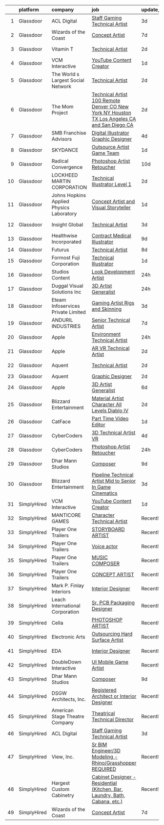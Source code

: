 

|    | platform    | company                                  | job                                                                                                                                                                                                                                                                                                                                                                                                                                                                                                                                                                                                                                                                                                                                                                                                                                                                                                                                                                                                                                                                                                                                                                                                                                                                                                                                                                                 | update_time   | location              |
|---:|:------------|:-----------------------------------------|:------------------------------------------------------------------------------------------------------------------------------------------------------------------------------------------------------------------------------------------------------------------------------------------------------------------------------------------------------------------------------------------------------------------------------------------------------------------------------------------------------------------------------------------------------------------------------------------------------------------------------------------------------------------------------------------------------------------------------------------------------------------------------------------------------------------------------------------------------------------------------------------------------------------------------------------------------------------------------------------------------------------------------------------------------------------------------------------------------------------------------------------------------------------------------------------------------------------------------------------------------------------------------------------------------------------------------------------------------------------------------------|:--------------|:----------------------|
|  1 | Glassdoor   | ACL Digital                              | [Staff Gaming Technical Artist](https://www.glassdoor.com/partner/jobListing.htm?pos=116&ao=1136043&s=58&guid=00000181e1b5ed0b97aed045508c9bf6&src=GD_JOB_AD&t=SR&vt=w&ea=1&cs=1_e33f4041&cb=1657349205914&jobListingId=1007985944453&jrtk=3-0-1g7grbri2k26f801-1g7grbricgahd800-29d800fa47da9fc0-)                                                                                                                                                                                                                                                                                                                                                                                                                                                                                                                                                                                                                                                                                                                                                                                                                                                                                                                                                                                                                                                                                 | 3d            | San Diego, CA         |
|  2 | Glassdoor   | Wizards of the Coast                     | [Concept Artist](https://www.glassdoor.com/partner/jobListing.htm?pos=128&ao=1136043&s=58&guid=00000181e1b5ed0b97aed045508c9bf6&src=GD_JOB_AD&t=SR&vt=w&ea=1&cs=1_584bb3ca&cb=1657349205920&jobListingId=1007977684354&jrtk=3-0-1g7grbri2k26f801-1g7grbricgahd800-7ad7a05a92fb6082-)                                                                                                                                                                                                                                                                                                                                                                                                                                                                                                                                                                                                                                                                                                                                                                                                                                                                                                                                                                                                                                                                                                | 7d            | Bellevue, WA          |
|  3 | Glassdoor   | Vitamin T                                | [Technical Artist](https://www.glassdoor.com/partner/jobListing.htm?pos=110&ao=1110586&s=58&guid=00000181e1b5ed0b97aed045508c9bf6&src=GD_JOB_AD&t=SR&vt=w&cs=1_836efd9f&cb=1657349205914&jobListingId=1007988098721&cpc=4F748F1840550ABC&jrtk=3-0-1g7grbri2k26f801-1g7grbricgahd800-2b2d0e60afca73cd--6NYlbfkN0DMrcEu7yrtATojKJA7cEzGQ3FdRGWLh0CZQInL4ECGI6k5tN82kdM0cJmh4vC7GgiKy1q_3WkY6rjlaNyM-NFF-LMAwy3JaJF1RGub72pDl2mIPe3VnFjQnN-fePEoO685VwMCQpqIS558ZLLcSJY-3aBIAd5h5SYR4UA-W3wwIRzk_XRNonbEFI0H93S_i0Kg8_H3kEjUQBR-uyxprW3coYdO_P5ehLrc7fujBCtUuqt6jXnLdUds9wqkmr3K4v0oZttILJEyTZQT9Lkd_WAfZ6KC8aAHg_1qYLorO_QrytASfxTLkbMR855n2CwAgcmzL5FjrN0SHap4dj4bAsOjCYYK9TXGUy4WuSjOBqXV8ByBbH4ujTzXQlyXr3vIghWQpM2tzswL22712wJXK7MmqOCN9JxhBjhIkVPDY9uREfyOBz3DFv9o7Jkr6D3W1UFXVdMOCvVB2cshlG5O9_bmr-yaU8t37Dk%3D)                                                                                                                                                                                                                                                                                                                                                                                                                                                                                                                                                                | 2d            | Sunnyvale, CA         |
|  4 | Glassdoor   | VCM Interactive                          | [YouTube Content Creator](https://www.glassdoor.com/partner/jobListing.htm?pos=123&ao=1136043&s=58&guid=00000181e1b5ed0b97aed045508c9bf6&src=GD_JOB_AD&t=SR&vt=w&ea=1&cs=1_65f75260&cb=1657349205915&jobListingId=1007989838789&jrtk=3-0-1g7grbri2k26f801-1g7grbricgahd800-e8f4bbc7ed288bf9-)                                                                                                                                                                                                                                                                                                                                                                                                                                                                                                                                                                                                                                                                                                                                                                                                                                                                                                                                                                                                                                                                                       | 1d            | Remote                |
|  5 | Glassdoor   | The World s Largest Social Network       | [Technical Artist](https://www.glassdoor.com/partner/jobListing.htm?pos=105&ao=1110586&s=58&guid=00000181e1b5ed0b97aed045508c9bf6&src=GD_JOB_AD&t=SR&vt=w&ea=1&cs=1_10bed53e&cb=1657349205913&jobListingId=1007988214695&cpc=1120CD366D53BFD9&jrtk=3-0-1g7grbri2k26f801-1g7grbricgahd800-be45005c3220580c--6NYlbfkN0DSgjPPcnEdvoK3uuxfISLALE6pB1FR7YSHOr_tSg5_QGIhoz_2VqUepdcKLBLI_zQIFmzuBr9mcovwLVE3mfJFvTFbkZlfdBD4hlhWNaKe9yFOodompOemw92wYZSr-wNBPfpStAc-qIZKfOqRYm8HV8FnB3IDRCPHMH94R6wB3gHQoBxGMjKYwO1RkdZp5cu6nvlhvazCEfdvPuOOik7Rz9x0N-cdOEMoggwIIRSSg6FMT67B83fxXaCpb-SPeo4OP-9K-Qnb8Ya7Tb0SlGOLX1U8Arf0fIc51R4bCoHBTMWjp_82pWViE1J-2rRazz1EUKzQ-zdPuesbZ3D4Cmw9O8VTjyhTUcfyoMmimT_oFNZ-Pq2SngKTYJ9xXheyR6pZANXpGHxFED3UaGTavVbok505twtb8_fof4Y7OGZNWZTwfhB-Re2idHqW_4kW7nJiCLUybyhxefTbaskomeDzriLfjjW3hgc7FqgBGoXZVl9YyKPoT-zWcmpmjm0jAGtT_OrB3L4oFPubUyZeJaZVQSgB5J617Wq1FnnNrrt8X8Dg97wSckr61vX6QvqKzYvq5Ai55OG3UpkborBistdM)                                                                                                                                                                                                                                                                                                                                                                                                                                         | 2d            | Houston, TX           |
|  6 | Glassdoor   | The Mom Project                          | [Technical Artist  100 Remote  Denver  CO  New York  NY  Houston  TX  Los Angeles  CA and San Diego  CA  ](https://www.glassdoor.com/partner/jobListing.htm?pos=106&ao=1110586&s=58&guid=00000181e1b5ed0b97aed045508c9bf6&src=GD_JOB_AD&t=SR&vt=w&cs=1_3093b7c1&cb=1657349205913&jobListingId=1007987865556&cpc=5FEB1BEB8E14EF52&jrtk=3-0-1g7grbri2k26f801-1g7grbricgahd800-e8bab89f955ee75d--6NYlbfkN0BDp_epf89aHDQhKpPegNJQ_ldQpEFZQsM9OcONMGxWx6pU56EKHF58QjVdAUvn2gVWpkrLpX7vbcRQkNV9tOkX76t6RLawuP69hVNiPT-5w9MsammGRc9-rbXIBonHvMcDVeg0HnuwN8fSZJKkkYakTZDfzWFGRI2anTVbvUj690w3nKERSW5T3EP1hhQk322wkIo-rZ1m5rxv1DE54I_1zwLlZH4y-hEe9-XmWm37IllQnw0MqRcD3pj5oz2TqmaKnQtqZeZtOUyUQjeX5cdZB-_kr1cRKBeRQhUAaOkUOQCx1yYGlJwMSdo7CwBz0jQZ1wO5bj3TYgPvj9IPeqAODJvd9R9o3kx1JSA1hXOeb4EC9Ix0vrYEYrVDSL8HGyBeDqwKyp9ph5UA_FgCiyXMS12iK0g4yzdEc2DN9jXBUwFm-FOea3wuPfCvfQtuT-ElIHDk9aTz9NW37uDRzLEknLVVknLS6TdedN8OgxPFut9EKilcbd_8-hqQp2k7A9VggR9RdfvB36e6tr3H-CdIS7kXLcI0wWephDRN2x30EyVCYtnupkFf71yl5ggXgLDgIaQ2EddmbQ%3D%3D)                                                                                                                                                                                                                                                                                                                                                          | 2d            | Remote                |
|  7 | Glassdoor   | SMB Franchise Advisors                   | [Digital Illustrator Graphic Designer](https://www.glassdoor.com/partner/jobListing.htm?pos=119&ao=1136043&s=58&guid=00000181e1b5ed0b97aed045508c9bf6&src=GD_JOB_AD&t=SR&vt=w&ea=1&cs=1_9d87d4ba&cb=1657349205915&jobListingId=1007982450518&jrtk=3-0-1g7grbri2k26f801-1g7grbricgahd800-c5add34959eea285-)                                                                                                                                                                                                                                                                                                                                                                                                                                                                                                                                                                                                                                                                                                                                                                                                                                                                                                                                                                                                                                                                          | 4d            | Remote                |
|  8 | Glassdoor   | SKYDANCE                                 | [Outsource Artist   Game Team](https://www.glassdoor.com/partner/jobListing.htm?pos=130&ao=1136043&s=58&guid=00000181e1b5ed0b97aed045508c9bf6&src=GD_JOB_AD&t=SR&vt=w&cs=1_b38eb366&cb=1657349205920&jobListingId=1007991087825&jrtk=3-0-1g7grbri2k26f801-1g7grbricgahd800-cdc457ddb4e10387-)                                                                                                                                                                                                                                                                                                                                                                                                                                                                                                                                                                                                                                                                                                                                                                                                                                                                                                                                                                                                                                                                                       | 1d            | Los Angeles, CA       |
|  9 | Glassdoor   | Radical Convergence                      | [Photoshop Artist   Retoucher](https://www.glassdoor.com/partner/jobListing.htm?pos=101&ao=1110586&s=58&guid=00000181e1b5ed0b97aed045508c9bf6&src=GD_JOB_AD&t=SR&vt=w&ea=1&cs=1_aff192c8&cb=1657349205913&jobListingId=1007969111736&cpc=9BAD89CD83072753&jrtk=3-0-1g7grbri2k26f801-1g7grbricgahd800-d626d6a1b466c92e--6NYlbfkN0BzyIYrTMR_AjNKh_kvAG8N613gtHPANQ3sdLTkrtBd-_ugKl9O3LczorNsLTUdymbtBzgGEaH-akt_RYuWbOKr2zsQWBSjKBLE6ii0Q2ByPYklByKa8d36qhjnBVCLuM_mjH0mcm07T-_E3PKol8r8iQDi44Ue5l_tkkHAx9StmDfAtHpDWXYXY68H3FR4i6Lhsl-zt0OikLzVN5mHHeZ3mWPBXep7Lx9YPGalL-z3nHaj354svQBWtI-KzPhLuRrM5ljpfOzBF3aEBweRdPD_EK5fgkNMlwLCxyy7bWTtFZvjvwfl3UQWmbnt7FrP83mL0nzU4hPvPbWK4UnptUxAdJbiCkqxAKrLHcguSi84ZVlvPIjYlAA7H_Ksp4IldfPb6vTH3oOuu-SzLanTKrAfYxpJO_fLYE4MOSWAu5cfZ7MYPIdrljzTibJAVj7tpP6Z0csDI44cDWnqkpLc9-G0CsCSIll9h4shyJvltuKtWwCdpT3CgRgb93E0B06NWC5EXw6YwrE4SQ%3D%3D)                                                                                                                                                                                                                                                                                                                                                                                                                                                                                                 | 10d           | Herndon, VA           |
| 10 | Glassdoor   | LOCKHEED MARTIN CORPORATION              | [Technical Illustrator  Level 1 ](https://www.glassdoor.com/partner/jobListing.htm?pos=126&ao=1136043&s=58&guid=00000181e1b5ed0b97aed045508c9bf6&src=GD_JOB_AD&t=SR&vt=w&cs=1_3b6a8c3e&cb=1657349205920&jobListingId=1007988780027&jrtk=3-0-1g7grbri2k26f801-1g7grbricgahd800-628c7059e8481efe-)                                                                                                                                                                                                                                                                                                                                                                                                                                                                                                                                                                                                                                                                                                                                                                                                                                                                                                                                                                                                                                                                                    | 2d            | Fort Worth, TX        |
| 11 | Glassdoor   | Johns Hopkins Applied Physics Laboratory | [Concept Artist and Visual Storyteller](https://www.glassdoor.com/partner/jobListing.htm?pos=129&ao=1136043&s=58&guid=00000181e1b5ed0b97aed045508c9bf6&src=GD_JOB_AD&t=SR&vt=w&cs=1_62809358&cb=1657349205920&jobListingId=1007990323575&jrtk=3-0-1g7grbri2k26f801-1g7grbricgahd800-caf3af526954e90d-)                                                                                                                                                                                                                                                                                                                                                                                                                                                                                                                                                                                                                                                                                                                                                                                                                                                                                                                                                                                                                                                                              | 1d            | Laurel, MD            |
| 12 | Glassdoor   | Insight Global                           | [Technical Artist](https://www.glassdoor.com/partner/jobListing.htm?pos=113&ao=1110586&s=58&guid=00000181e1b5ed0b97aed045508c9bf6&src=GD_JOB_AD&t=SR&vt=w&cs=1_27694906&cb=1657349205914&jobListingId=1007984955147&cpc=654405A9B1E0A9F5&jrtk=3-0-1g7grbri2k26f801-1g7grbricgahd800-0d47b5b38d625a0b--6NYlbfkN0BKkHZu3wF05EeDimN_p6sYpKCMArvwa95YdH7UpkaBCqc7l59Erwqc4yQsGO85_EKEn558F98MKpWhF08_qWl2RfFStlXRB4NBi_v0j6fHa48csrpDh3xDnKMb1UIJJEwi2MjWYEsdNJ_1wd0-tb-mjDype4XduaJcWaHu59h_vuNrvsd4fHwrc_IayvHPZYv9k42nZv0VImveVfcaH_E30HkoUxR4lXNEmpsdtBld1WY3wv9UOcEag0K_b3S9ejbbH94hlbFr9aX8Gr72rs_TUIzV9PHBnKsw3bEkPq9TACoFjyl8fjFXaCZ0ms1koblBoaX11xymzJIKDc6odNEZObShEltgrPcu5ytRfhLZKkZsF48mup31TuCp3OqAxEF0NYnUZzv5KP0BkS04IGpZMuMr_EDrBxhNWvNmBzLWUILFXln9_OXFCKvG_-JIfMQJVKUyf7Zj8qB36cLqZwLe-EdO9r93gpAmsYgq-xDKWQ%3D%3D)                                                                                                                                                                                                                                                                                                                                                                                                                                                                                                                                                  | 3d            | Menlo Park, CA        |
| 13 | Glassdoor   | Healthwise  Incorporated                 | [Contract Medical Illustrator](https://www.glassdoor.com/partner/jobListing.htm?pos=125&ao=1136043&s=58&guid=00000181e1b5ed0b97aed045508c9bf6&src=GD_JOB_AD&t=SR&vt=w&cs=1_f73a5146&cb=1657349205919&jobListingId=1007971632705&jrtk=3-0-1g7grbri2k26f801-1g7grbricgahd800-dbed4dc10ef7ec55-)                                                                                                                                                                                                                                                                                                                                                                                                                                                                                                                                                                                                                                                                                                                                                                                                                                                                                                                                                                                                                                                                                       | 9d            | Remote                |
| 14 | Glassdoor   | Futurus                                  | [Technical Artist](https://www.glassdoor.com/partner/jobListing.htm?pos=121&ao=1136043&s=58&guid=00000181e1b5ed0b97aed045508c9bf6&src=GD_JOB_AD&t=SR&vt=w&cs=1_54b35afc&cb=1657349205915&jobListingId=1007975388605&jrtk=3-0-1g7grbri2k26f801-1g7grbricgahd800-518fd213d530cf2c-)                                                                                                                                                                                                                                                                                                                                                                                                                                                                                                                                                                                                                                                                                                                                                                                                                                                                                                                                                                                                                                                                                                   | 8d            | Atlanta, GA           |
| 15 | Glassdoor   | Formost Fuji Corporation                 | [Technical Illustrator](https://www.glassdoor.com/partner/jobListing.htm?pos=102&ao=1110586&s=58&guid=00000181e1b5ed0b97aed045508c9bf6&src=GD_JOB_AD&t=SR&vt=w&ea=1&cs=1_c130b1d8&cb=1657349205913&jobListingId=1007991091859&cpc=F1F9710DED3F09F8&jrtk=3-0-1g7grbri2k26f801-1g7grbricgahd800-be6f43ec227107dc--6NYlbfkN0AO-lx13pzomzdSppJUWL3QXsQT8oyFk4U4LWH8QC50CrDq5yYFSZNdw6XhlElfAiUND0bavzWePFgmziYefkO3atJ_SwK820d2liYcoGKoeeG6kRrT4hBb3RGqlTD8Yef1Rx8AJlRd1KC1C0eqhf8Z2Rk0llX2GwWrVsQeJaCIJkOcHMTDEPiF3u3ygl1CY0JHbiP8haJBMd7BI6aSfSrrxI41AFavaXqaPjG6qbWWvBy76Vn3NF4mBOrNNxz0MYo42Q18aC4XAnsfPK9h6E_1O6ecRardLoH82oizUejjvzD9Bkvhqa0mE617oM9P46DDV6eByiaYlRIxKjCVciDBKwRdPXKgcXRR1OLTDzrpUuEdavg56_6fuTFXCRI_3MrmLNRkoNMBb2W2vyJD0BSPGMjhkXaTgqHOOYQdvU9OZll2HlWEjOhXNhGFrl2azKj-NF6ROelRcFzlcdIYSGa_satOLiBXSJUAV_IZ01dJxQpawzNDDJaJLhfgDQEsLMt0VpJvyPCE7A%3D%3D)                                                                                                                                                                                                                                                                                                                                                                                                                                                                                                        | 1d            | Woodinville, WA       |
| 16 | Glassdoor   | Studios Content                          | [Look Development Artist](https://www.glassdoor.com/partner/jobListing.htm?pos=122&ao=1136043&s=58&guid=00000181e1b5ed0b97aed045508c9bf6&src=GD_JOB_AD&t=SR&vt=w&cs=1_436cba0e&cb=1657349205915&jobListingId=1007992753375&jrtk=3-0-1g7grbri2k26f801-1g7grbricgahd800-d984a1ac96bddf86-)                                                                                                                                                                                                                                                                                                                                                                                                                                                                                                                                                                                                                                                                                                                                                                                                                                                                                                                                                                                                                                                                                            | 24h           | Burbank, CA           |
| 17 | Glassdoor   | Duggal Visual Solutions  Inc             | [3D Artist  Generalist ](https://www.glassdoor.com/partner/jobListing.htm?pos=103&ao=1110586&s=58&guid=00000181e1b5ed0b97aed045508c9bf6&src=GD_JOB_AD&t=SR&vt=w&ea=1&cs=1_7c05def0&cb=1657349205913&jobListingId=1007993253040&cpc=18C9CE28155C17C5&jrtk=3-0-1g7grbri2k26f801-1g7grbricgahd800-f8c5c17823b204e5--6NYlbfkN0AhPjSs2vo7RLee1_xLIpHd_nFD1kHt2eelnwykkGzonkBtTeKLv8Il_cy6fct9mZu76NhqZI8ImsfvoZqh_yIftBXURjgxHID-nQlXGohxsm98MkbgtWzqRqLVNiefnlI6JCFoG2brzQq4dIhSuvOUmVP0Ej1M6SPY5H994CyiQw8KW5ptrDy9nkS6n9r-ReC9h_dL7FncNYCzPytTkS9d-VfyCsSU83GZsDIkZN_SGcBuKHXLSYMV67zBncPd_c43BcFRmxfKD4x7qFOJZvvndB-h9vEd5FgubSfjQ2v-5FWWAHStzlU0mGEcKteFGBSsQVcY_a0xVhHWYWue8Oim0zujn1pKUubwfKvAJez6Tz2GP25pTdHs3jKGlSk_4Gfii7hjBIAkB7nwA8i7rlUA6x_xcws01dY5SxtQv6Q5Ask5hJWkqjP0IZzDZSB2a7jfloDGKZhIaUdis7sCLCrCjmXl2WJKgWMu3pfyR0_bfWZBakuv839r50gcDAsG6fw%3D)                                                                                                                                                                                                                                                                                                                                                                                                                                                                                                                     | 24h           | Remote                |
| 18 | Glassdoor   | Eteam Infoservices Private Limited       | [Gaming Artist Rigs and Skinning ](https://www.glassdoor.com/partner/jobListing.htm?pos=115&ao=1110586&s=58&guid=00000181e1b5ed0b97aed045508c9bf6&src=GD_JOB_AD&t=SR&vt=w&ea=1&cs=1_7ece451c&cb=1657349205915&jobListingId=1007985702247&cpc=3BA4CE39D5B5DEF5&jrtk=3-0-1g7grbri2k26f801-1g7grbricgahd800-0446465550e55cbd--6NYlbfkN0Dh7uhyTJ7ceVX9cxrhRzkf3V-ashF7vV1FDMtoY4ul7WmHnca46Sdb1uL5D_1w7ub67RTkJHsD-kb6Yd1DQurbQnkcXPgFaaW1sINN1ZkHhVeFO-rZGZbgEdJoioXIoyVomiCtZgAx_muNNnm6cvEwY_znyqSg6HZtgMF9f_hQtVe_n8Oqgt2VYRZ-EHiSEHvAgz2ybPOopEGptKpZxkIThXYDX3DsaOJmjU7MvlYzvVUYkmRIb-l2YHURcsfixG5oJDXz_Hmq7Y7IKy16q1NxAChhNtfvppjjCZKgtglNP_FjIkUjyGtCcHbM0I1zERDg-TueAlorVPn-1DrBgBt59evT1v_HnLwWbqWrAqfQ3NLYFxVFd68qUw8AkMSQzrGIFVwzmets9UyU59cAv52ZVaskS4c19vHVVGAdYd7trAVOBSr1f0wueGGeh2WdEXjHlEMOqlahgjG3TORskSYj1TYhb0K__FQq1kJiTXYpNHRa2OEO8Vit41Rr5cxobtABEd2h7gdb_A%3D%3D)                                                                                                                                                                                                                                                                                                                                                                                                                                                                                             | 3d            | Remote                |
| 19 | Glassdoor   | ANDURIL INDUSTRIES                       | [Senior Technical Artist](https://www.glassdoor.com/partner/jobListing.htm?pos=127&ao=1136043&s=58&guid=00000181e1b5ed0b97aed045508c9bf6&src=GD_JOB_AD&t=SR&vt=w&cs=1_27da5478&cb=1657349205920&jobListingId=1007978277249&jrtk=3-0-1g7grbri2k26f801-1g7grbricgahd800-b966f7357066bb7f-)                                                                                                                                                                                                                                                                                                                                                                                                                                                                                                                                                                                                                                                                                                                                                                                                                                                                                                                                                                                                                                                                                            | 7d            | Seattle, WA           |
| 20 | Glassdoor   | Apple                                    | [Environment Technical Artist](https://www.glassdoor.com/partner/jobListing.htm?pos=104&ao=1110586&s=58&guid=00000181e1b5ed0b97aed045508c9bf6&src=GD_JOB_AD&t=SR&vt=w&cs=1_905974b4&cb=1657349205913&jobListingId=1007993991310&cpc=F41FEAB56D215062&jrtk=3-0-1g7grbri2k26f801-1g7grbricgahd800-fcf15d6e75ddb4fb--6NYlbfkN0BvKrLyj5gPmtZO9T8euul8TCxuuKNOtzRJOomxnwSEodTz2Bc-sPZl5OJ9R4TJsNcmDZ0l2LB6DrSnwurn1K0vJ4iTjl9QW1JhBWTF0sXP1R9ts6Ae-JoDFyTmVPZfYj5lbR6qxK1JlFKY1Gwlbcyi0vLO8WwnTX4dOHZ3APzh0gbDhOHTxFvRVy63iN5KwOJ8VK_osnLyqcQeNe-s86WaUb4xu3I75VN0drjSk2BQRMb0MBr9FxcmjYjG0ZsHTjRkGCE81EvHB-p1tgfkaS3BVgWT6SbKrvDXDvPauKhdHXOV4IRFgFO0ljSAEgLZLsnWiuqbYWl_ve_7yqSgyg5a5s6FZjOrwFMl3yZnGRJfkTA7JRB0xG2x-MJyyQkeb6PIq8x9IpHCr3ePzmpbkRhOoJUUADUvKkoAejoAIZHM3VnD4OCNGu6cVM5XzpgHwd9ZA3KCY9CiqaJwsDg_W_G5UWbGqre4jxtU1ov4bU18bU9Cnl0M8ZY3XxFKFjzRF2M1iUc7iVo27YEjElHwBkwVVuePDvYlSeyvyKn3yacQDEkBq8fUdDGtdBC9slD3lF1EJNLfe4tlrQGegmC_U1y4MszgFSAboeZ110p-m84uRRco9Q1DLfT3lqiaA-C4WZ4G8JPWLVnZFzVhFmo4n_wrgCAwO-wS9yD6ej3WVFiYi4wVRfCbkekrTBuGl9Ze7VvP6-Iu2wx-B8lXg5kR1QRCmfETmMopxM82p-6CCQbHCfO_wNznRU6mKJ7wRv_JRtV3pIZ7M9ZoiFCF5t0gBlewGsuEd7YXVxHVj6HOfUbsoafCQFMU3ZDSUI2Zo5gcr29GlD6NUrFxQ1VHdogNfcMv4iR0vpR3ezeaeqV6UP_u-CxY1JUndwaP6JtV5LBfcuBzc7Wu9r3YD-RPggYlQHpKl8x9Trgny33VRwZcvX7snFti_0BGrycLUObaeVwrBu97POJnkjJPGA%3D%3D)                                      | 24h           | Culver City, CA       |
| 21 | Glassdoor   | Apple                                    | [AR VR Technical Artist](https://www.glassdoor.com/partner/jobListing.htm?pos=107&ao=1110586&s=58&guid=00000181e1b5ed0b97aed045508c9bf6&src=GD_JOB_AD&t=SR&vt=w&cs=1_832f4daa&cb=1657349205913&jobListingId=1007988605059&cpc=AC285F3A3ECA6BB0&jrtk=3-0-1g7grbri2k26f801-1g7grbricgahd800-9feff9323e344f90--6NYlbfkN0BvKrLyj5gPmtZO9T8euul8TCxuuKNOtzRJOomxnwSEodTz2Bc-sPZlt2Zgji_QUXHm5gyoIT_Mzgf9NN-RocgMMTGC6zbdmofl4nPmT6-6rT4MBHRKw9tcVAKZ7eCk9OJc8ML9i3q-_TKT9QiBsttnhRVBZ_MxB0_scEhOJNNfMm5ALRGsxiqytSLAHThxzujGh3dberb57dQ7Bk_0-kkDNMA3BnAYYsZmN-IZ1idNTIv0-gHpG2toncIO88JhRF9RqWj-mT2vmahM6lkHMCjTfk2yVzlJ4gia_b-Q3rTEcl2YJ7tZ0tHJjuoo_ef1gciWWuDPeANAchT1qaV3L33_Mldx3OkJmEwPEU19P4Up16XKPO2L-XuRkCZ1SlRWfrzB6xlg6-331pS2PzCypLTu6pCNMGo2XJO7TZkLfhEg32PuUslUCDYj1xKT9eey8KABd5Nzg1-tWDUjO0HisC6qYk1DmxvBXi61ube98GBgS2cog_tWxtZhb2eB9SnYfiRcBNBRhdlNXY3KJdH-cpCfqW2BxnaQ0fw9UyhrR9OvN3G6O8nMDVd1v8pXnAwaS3P09B4AfqLcHPd6GiQ_oZYhEBTwDxf8QL1qUsBz7zNAuS5FYmC_JBQTpKbs8tNaIt-sGnN3v_I5R2VlflNsTEskE1abCyeRzBj-MbtCOio80wQOWPKoiqPQOeLcSPiijFY7yyU-GmQ42iLl0KyRQdUgZ_KKCYbDMnoUSFeB6plz_Cq8MXnsEh45WfvPnZq8UuH0OxAePpGXnl5vykFb-MhNhmveb3eWw6QxGy889NE2AthpGFSs7GWxbXSKfwn72H0KNaHdFerc91oi75ycCRWrAsalFl6b5BAzMGff6dHrQaMeVOImbEMEYV2YlLIh7w78_1m4tWhH24SLB7NZlzGOalO6ZV_hH33sUIRfCThwB_4aD9tDbIsHgaofXDWkMs3sMQvg1XWlUQ%3D%3D)                                            | 2d            | Cupertino, CA         |
| 22 | Glassdoor   | Aquent                                   | [Technical Artist](https://www.glassdoor.com/partner/jobListing.htm?pos=109&ao=1110586&s=58&guid=00000181e1b5ed0b97aed045508c9bf6&src=GD_JOB_AD&t=SR&vt=w&cs=1_5e28bc2c&cb=1657349205914&jobListingId=1007987529256&cpc=444700D72F2ECBCE&jrtk=3-0-1g7grbri2k26f801-1g7grbricgahd800-0f80ce9de65ae140--6NYlbfkN0DMrcEu7yrtATojKJA7cEzGQ3FdRGWLh0CZQInL4ECGI9gD0Wolx9R2v-Aex0-GK06FwClXS21Zeo-jUYyPMhNF8AfWcWf9-vdKsC-nJ5kZtI18OgUyh8ClzkWlD743XY0hWpKEYLEV2ixJ6py4X1HGlX7qQYN53uIYP-Rz3KvnmbU0JJtY6fPDIuxamNlSpy29_LIJJg7LgRT46eKqB6ZU8dBBvEcbWq8NV6cRNzXpZ-IwK-oZ-H7lQav79qObddV7YWHvHeZ5B9uTZKOFC1T5KUksUx_NOtClOaLTcMh_vq4N_4RCpIOmbjlgwH8BDnfSJFTJwvyrRKiemjOysT2PywoBqHhBXPT7E2VLOAwfYemF-W2l1IN3cY67D0VeDaURxkGQUCU3rJELoHbpK31CFWEsUdrwvESZJdxkMaqgTAKnEzhCFib91SdyymvyRHuNhagqkK4wdg%3D%3D)                                                                                                                                                                                                                                                                                                                                                                                                                                                                                                                                                                                  | 2d            | Sunnyvale, CA         |
| 23 | Glassdoor   | Aquent                                   | [Graphic Designer](https://www.glassdoor.com/partner/jobListing.htm?pos=114&ao=1110586&s=58&guid=00000181e1b5ed0b97aed045508c9bf6&src=GD_JOB_AD&t=SR&vt=w&cs=1_d70f39dd&cb=1657349205914&jobListingId=1007988996665&cpc=FB7E4A1762AE5BEC&jrtk=3-0-1g7grbri2k26f801-1g7grbricgahd800-d52aca7df62de0a8--6NYlbfkN0DMrcEu7yrtATojKJA7cEzGQ3FdRGWLh0CZQInL4ECGI9gD0Wolx9R2v-Aex0-GK042anucAX0UHAFAOZzfrb71RaUo5kU5NRbNy-NsEMl1LCrzajUtzA10UAE84u9e-MwLM1_TYh0_bh1m7rzdxuUI1PJE0uGSyUy0yJb0OhvDaWaihc0C7hiH9L-O8b5aBjSvjUsMY8GI5XZKwMkBAT2P9Zqnl6Ubg4dEOyQbFCHpPAIcLL7IRmibTswP3BhgPXMROBaDL4eiBpSFachA0nJBaHkkMdyWI8OzvqVZ-FrzJ0fLb_qthv02vUYDc9bCE1YmDxIutrk4SMHIGHoau6oORqhIZRGypcQAeOWACpJ2ItoZdToiIPtZndSfdkid4RaLLadTzENofOok85hP8v4YJuXPuPg1lm_sXd6L6YHrq990ZGLMHBmHef5iReBhPwLspyfSgmSO8Q%3D%3D)                                                                                                                                                                                                                                                                                                                                                                                                                                                                                                                                                                                  | 2d            | Atlanta, GA           |
| 24 | Glassdoor   | Apple                                    | [3D Artist Generalist](https://www.glassdoor.com/partner/jobListing.htm?pos=108&ao=1110586&s=58&guid=00000181e1b5ed0b97aed045508c9bf6&src=GD_JOB_AD&t=SR&vt=w&cs=1_ed2b55f8&cb=1657349205914&jobListingId=1007978835166&cpc=8795CF9063CD573D&jrtk=3-0-1g7grbri2k26f801-1g7grbricgahd800-dd83f23249e676b9--6NYlbfkN0BvKrLyj5gPmtZO9T8euul8TCxuuKNOtzRJOomxnwSEodTz2Bc-sPZlt2Zgji_QUXFzs3_OXxsWzs7YIt3ioflpzSAAF4rgqonoVe2LKgpjiPjYURdhBb_oyTcdTmpPA12ssH1CfLRJ2WnXk-7NDdzo3WWgza_L42_8hKnl2_nhWDowTqoBAjJE1pigXLq31ucINowlIC0pM7jZd-sagklZ_ewCODFRngpjdDEZ5YLFD9T1zBZ3qiFGZC7TBSTTW3iRwAMEfBy5Ay0--uWPx8tewn5tmQIaZ-q5hsQBrCFLXezAj1Yp_yRZIYBlkjY29mJ34I0HrWd3JrjUBOggho11CDnKrmfzQxcOidKsawMZgP9wvwqN4Oz0NCKfoDT87u2ITuW0Wp497SpBSZ2pxa0FRZmXqxnzmXGmY7JoGTswemPTm_AaTxPk9WYSCpu9bdu0kkehORWHwnTGSCOzisU9B9pyGTWXDrtUL-j1JWXK9Hj--_T89TulbDvBH9WjEsA_M1ckEu8bQMaUOrnn8d3_E8YZziP27PsSluNnKJDb3A1ZB4L_M3sC0f1TaWa9OUiyLrbekM_mKYTvgmETFihKqHsELUA4WjGHZLWvaeb95kClGqrpEJVWkyOmW45vVksw3K03Yq3UmG7GGrPB82XSm0_v148htd755xvE3cVees-otfCKp4NhmQ9JpVjA6Q3HHpAcqNvEtFYRZTB8SedZ0SMRU5tpCK-TJTXe72Xvkbs-EsQHI155h74hGw_1L6as_bYqXP6TCCspN8IabpfsmiANbWY7ARDftVuqxrLEKN3MLK20rFdmY6kQGwNA0HdVuhPpjnfnKbUYXHBCOUnNDj0TjwjwgZB9DPPlk2nSR15u3SqOm1N_O-48Lpm6QssRY5DX8Ed5xqwSTiKqg4n5HreOPSrWymyeG5B1TzVyqe-wcUdvI03SaSHAGG_zhcE%3D)                                                            | 6d            | Cupertino, CA         |
| 25 | Glassdoor   | Blizzard Entertainment                   | [Material Artist Character  All Levels    Diablo IV](https://www.glassdoor.com/partner/jobListing.htm?pos=120&ao=1136043&s=58&guid=00000181e1b5ed0b97aed045508c9bf6&src=GD_JOB_AD&t=SR&vt=w&cs=1_63db6a30&cb=1657349205915&jobListingId=1007988582188&jrtk=3-0-1g7grbri2k26f801-1g7grbricgahd800-4a9021b14aacfe20-)                                                                                                                                                                                                                                                                                                                                                                                                                                                                                                                                                                                                                                                                                                                                                                                                                                                                                                                                                                                                                                                                 | 2d            | Irvine, CA            |
| 26 | Glassdoor   | CatFace                                  | [Part Time Video Editor](https://www.glassdoor.com/partner/jobListing.htm?pos=124&ao=1136043&s=58&guid=00000181e1b5ed0b97aed045508c9bf6&src=GD_JOB_AD&t=SR&vt=w&ea=1&cs=1_15900a39&cb=1657349205915&jobListingId=1007990425921&jrtk=3-0-1g7grbri2k26f801-1g7grbricgahd800-14c7bd06b55cd116-)                                                                                                                                                                                                                                                                                                                                                                                                                                                                                                                                                                                                                                                                                                                                                                                                                                                                                                                                                                                                                                                                                        | 1d            | Remote                |
| 27 | Glassdoor   | CyberCoders                              | [3D Technical Artist  VR ](https://www.glassdoor.com/partner/jobListing.htm?pos=111&ao=1110586&s=58&guid=00000181e1b5ed0b97aed045508c9bf6&src=GD_JOB_AD&t=SR&vt=w&ea=1&cs=1_469185f6&cb=1657349205914&jobListingId=1007982605229&cpc=F4EED0218A761C36&jrtk=3-0-1g7grbri2k26f801-1g7grbricgahd800-76f19ec93f5fc212--6NYlbfkN0CpFJQzrgRR8WqXWK1qKKEqALWJw739KlKqr2H-MSI4eoBlI4EFrmor2FYZMP3muM16rRhWfLOvl4lUQJpwpNJ2Y6ES9NSogH4RUU0WuPf5yf-jZofPr-Sb2hSF24mMPcpv0vtSoBhB49_XjS_9TDYACThyYIHbttQUYzPUMIVD5fupyWLjkl6m71rNYcO_xL6pZBYacTBk6RG1YyzBouSIJxgfuf2pZgbDW0w5fEjgT5TKyfl8T6EPIvKL-puS1V3nJKIIBADpAsdcSFVLBOZEONuVkIDURUcOU2_A6e0WWjc1jVQAQQzPD0BbZLSdUpG-GK0VIhYXuVnuDi6INXYw7jELHjmsxRYn5xF2FkfKfRYIuhuU4GKknXtNpB84l1M4jEFmgx82QAPgX5k8wUiML4CftBIEoHTJB-TXiLO5SVfTnNhNyOogOkla2EtICx7PgE57Yc65vEFWBA6DRcZc_-GgIYvo9dVyr9mzScpbGg7YBD0O1gtUVFEBDX8KsHXhEnEqv0RdKu3qkJqXPi7KayPpDVq-ZcdAolK9QgCWjZ6xtV3FCHjv3CF4K6TSeumtTsH0-bRAVZGpleYED5GO5thus0-D75O7p_88BtBKE1DIzaPzkrmp3AcEKaiOEpEl9FU5_Taq4UbGrrQG86G5jUxP1DNsIwxwks6gH7QouWU_jaUWL6tfsEIwvHd0TsnQTIV-d44l2HuEGr5Lx5EppeB-uL8aeLKqjzohG2cINzf71TzT7OwJuPTSOCnJyVipWSPgQesTU3PNzThKdcb0N3pNj80dGFwI4rTlM94sxhf78qCvGwG0XWHbuvBid2d7s02FjsXgX4S9gOLm4YDwwe8BrDDGdooHc5vVJF0zwySeSwxirPb388s2dByW22ufaZoGKjbEIzZqk3MJIHJ0Qd7Ag9XbjlKhUjbKgQhyLvx9v8Ic46emSy6KGpj29WF9ZN3l6MXHSWbeVTSiBI_hzVws50-s4h32zxsIv4jYqg%3D%3D)     | 4d            | Venice, CA            |
| 28 | Glassdoor   | CyberCoders                              | [Photoshop Artist   Retoucher](https://www.glassdoor.com/partner/jobListing.htm?pos=112&ao=1110586&s=58&guid=00000181e1b5ed0b97aed045508c9bf6&src=GD_JOB_AD&t=SR&vt=w&ea=1&cs=1_f4bd9ccc&cb=1657349205914&jobListingId=1007992242406&cpc=A65DF3A704A48F9B&jrtk=3-0-1g7grbri2k26f801-1g7grbricgahd800-23b0c8b7ea3a41ef--6NYlbfkN0CpFJQzrgRR8WqXWK1qKKEqALWJw739KlKqr2H-MSI4eoBlI4EFrmor2FYZMP3muM3Om8NqMvW0irmlJvwm7jEzM6jGysSe5QBAlw4XaPQ6Yhujbmsjzn1mMYG3DG-8CW9rZNtJwiSgMfIr07TUjVGce20m1omxyykzy2cm1v_uYth50p9WhtYwTZKcKLLJSO19e2y1dz4u97jBftMoJECYbNN6z552AW3IWcFt_vJUEF7CwOJsYjrpVj3bgiSozxwqmBr2PDML-jJADaX1kIwrWRcchUKRINlfSe3k7G1NuDs_5AjcECMM2RRkB3DNL43EX_oPLZJ1mNflEG5CfTNiDx9fpXqzB8M9ZI6KAsCkZxmF3AHwu2aEC0GdpD5mwdbSiYm_EVdQrUn_QRsf7Yc5u47KgLONMX-pb2p-hQjGK6MplbnVBNO_dvI-Gx_xSrpmaXnJ1QvHJ-fYmG5eC5QReHtdOb-BBx_362Ybv8FtsG1OGz77tQBApdqL2VWzc-S1tP9iUTJASxWXDPjfRXxnIC1_GYkOw36H3QJVMZugGL9nQ6qlkrPn8OL-0PUGF4T6nPuOaYeHdeAr8DEMUcCjIaHoYbmV-JLkJ3pwHXGjop_29RaYcD2LfKWimXJCxFjidTQ-sB6n9_952ZZ_e_QMAsi2hQTV37eZNb-pVZw0jNCdYph1z7E10FdTK93Xvt5SJCMjfjtSHLTdcu_F02Dr2ml1gaRz1YOr8skMDtT5WL4JWSc5yiWBAtrywA_TBaEp8p5QZqmaolPep9hvqIVXDZKiCVwG2ceytiZmgvdFLCY1P1mioaXR05PwS8XofWm6sWhpQhyDdg18zluz3a3sIHcdWv2cceLDkA2ERBmt_G_NrZoY4JzzQLOinhk0dEMSpU-IuAa5rR3ESS4B-Ek_jYg6ebuFO-e6XOYn-QSGdzdB1z4x3Lp7r55hc_G47UV_TESgyBxYpSmQoBzBx6WniafkrEboH9POYonSz35ChQ%3D%3D) | 24h           | Reston, VA            |
| 29 | Glassdoor   | Dhar Mann Studios                        | [Composer](https://www.glassdoor.com/partner/jobListing.htm?pos=117&ao=1136043&s=58&guid=00000181e1b5ed0b97aed045508c9bf6&src=GD_JOB_AD&t=SR&vt=w&ea=1&cs=1_bb5d6269&cb=1657349205915&jobListingId=1007971869740&jrtk=3-0-1g7grbri2k26f801-1g7grbricgahd800-4e0c58991d619f0e-)                                                                                                                                                                                                                                                                                                                                                                                                                                                                                                                                                                                                                                                                                                                                                                                                                                                                                                                                                                                                                                                                                                      | 9d            | Burbank, CA           |
| 30 | Glassdoor   | Blizzard Entertainment                   | [Pipeline Technical Artist  Mid to Senior   In Game Cinematics](https://www.glassdoor.com/partner/jobListing.htm?pos=118&ao=1136043&s=58&guid=00000181e1b5ed0b97aed045508c9bf6&src=GD_JOB_AD&t=SR&vt=w&cs=1_76f73257&cb=1657349205915&jobListingId=1007986128885&jrtk=3-0-1g7grbri2k26f801-1g7grbricgahd800-0b99936f74099484-)                                                                                                                                                                                                                                                                                                                                                                                                                                                                                                                                                                                                                                                                                                                                                                                                                                                                                                                                                                                                                                                      | 3d            | Irvine, CA            |
| 31 | SimplyHired | VCM Interactive                          | [YouTube Content Creator](https://www.simplyhired.com/job/inq6rrzzyiw3IbxEO720QlgIwaB-wErTIxqlOKwBbV7-MwL6IcUykw?q=technical+artist)                                                                                                                                                                                                                                                                                                                                                                                                                                                                                                                                                                                                                                                                                                                                                                                                                                                                                                                                                                                                                                                                                                                                                                                                                                                | 1d            | Remote +1 location    |
| 32 | SimplyHired | MANTICORE GAMES                          | [Character Technical Artist](https://www.simplyhired.com/job/LKeA8XWp_XDWzS_aBeXXOag4mOF2wum-SPU-iTWahq1uapKMRfMsdg?q=technical+artist)                                                                                                                                                                                                                                                                                                                                                                                                                                                                                                                                                                                                                                                                                                                                                                                                                                                                                                                                                                                                                                                                                                                                                                                                                                             | Recently      | San Mateo, CA         |
| 33 | SimplyHired | Player One Trailers                      | [STORYBOARD ARTIST](https://www.simplyhired.com/job/WsM3HESh11erc7gbrwmB9wOuLc4G8EpuzkIDIBZRmQv2tJ5MIdyzZQ?q=technical+artist)                                                                                                                                                                                                                                                                                                                                                                                                                                                                                                                                                                                                                                                                                                                                                                                                                                                                                                                                                                                                                                                                                                                                                                                                                                                      | Recently      | Bellingham, WA        |
| 34 | SimplyHired | Player One Trailers                      | [Voice actor](https://www.simplyhired.com/job/spDD-EJ3TjYBjE8eMRZ9eEmKaVlWQD6z3yRQeU5qhxOkgExTKczNWQ?q=technical+artist)                                                                                                                                                                                                                                                                                                                                                                                                                                                                                                                                                                                                                                                                                                                                                                                                                                                                                                                                                                                                                                                                                                                                                                                                                                                            | Recently      | Bellingham, WA        |
| 35 | SimplyHired | Player One Trailers                      | [MUSIC COMPOSER](https://www.simplyhired.com/job/Q15JfoKbrkv-b2B-w2mK05CTMp4EFK54X0BEOiWYbh53jaGHY360RA?q=technical+artist)                                                                                                                                                                                                                                                                                                                                                                                                                                                                                                                                                                                                                                                                                                                                                                                                                                                                                                                                                                                                                                                                                                                                                                                                                                                         | Recently      | Bellingham, WA        |
| 36 | SimplyHired | Player One Trailers                      | [CONCEPT ARTIST](https://www.simplyhired.com/job/NHSymmraphyw8uHdSkV5Et_VVAdt0q4UIaYh_zD91KukT2nlM8P-Uw?q=technical+artist)                                                                                                                                                                                                                                                                                                                                                                                                                                                                                                                                                                                                                                                                                                                                                                                                                                                                                                                                                                                                                                                                                                                                                                                                                                                         | Recently      | Bellingham, WA        |
| 37 | SimplyHired | Mark P. Finlay Interiors                 | [Interior Designer](https://www.simplyhired.com/job/ACgOSNiid54dHRncHMCwghe-aS3BcO9vqWd8eYePE-qHsahtdA-t3g?q=technical+artist)                                                                                                                                                                                                                                                                                                                                                                                                                                                                                                                                                                                                                                                                                                                                                                                                                                                                                                                                                                                                                                                                                                                                                                                                                                                      | Recently      | Southport, CT         |
| 38 | SimplyHired | Leach International Corporation          | [Sr. PCB Packaging Designer](https://www.simplyhired.com/job/CY_L3ifU6jHJIruCEt2By_gDJBLASOEM4rp4V4wOYWCvOYRfJANygg?q=technical+artist)                                                                                                                                                                                                                                                                                                                                                                                                                                                                                                                                                                                                                                                                                                                                                                                                                                                                                                                                                                                                                                                                                                                                                                                                                                             | Recently      | Buena Park, CA        |
| 39 | SimplyHired | Cella                                    | [PHOTOSHOP ARTIST](https://www.simplyhired.com/job/oE32LnIREfIe09CzsfDeSHvez2_-EnnoCSoWsx87le6tLfmUHvtf-A?q=technical+artist)                                                                                                                                                                                                                                                                                                                                                                                                                                                                                                                                                                                                                                                                                                                                                                                                                                                                                                                                                                                                                                                                                                                                                                                                                                                       | Recently      | Sunnyvale, CA         |
| 40 | SimplyHired | Electronic Arts                          | [Outsourcing Hard Surface Artist](https://www.simplyhired.com/job/RmQuzXa51WP0kFupLKQtXNwsdjC3JWQW3KW6lm6ltaLNdzhrZ95i3w?q=technical+artist)                                                                                                                                                                                                                                                                                                                                                                                                                                                                                                                                                                                                                                                                                                                                                                                                                                                                                                                                                                                                                                                                                                                                                                                                                                        | Recently      | Marina del Rey, CA    |
| 41 | SimplyHired | EDA                                      | [Interior Designer](https://www.simplyhired.com/job/F4FROx25W2cqP39mQIbMR9Z61AynYuguIA7s41s5YnNp_Pw5HwWUjw?q=technical+artist)                                                                                                                                                                                                                                                                                                                                                                                                                                                                                                                                                                                                                                                                                                                                                                                                                                                                                                                                                                                                                                                                                                                                                                                                                                                      | Recently      | Salt Lake City, UT    |
| 42 | SimplyHired | DoubleDown Interactive                   | [UI Mobile Game Artist](https://www.simplyhired.com/job/TOxGl5diRsz23HAJC9oePvNB-v4d2dBG2z6ABLiDKoxs86ndD_kO9w?q=technical+artist)                                                                                                                                                                                                                                                                                                                                                                                                                                                                                                                                                                                                                                                                                                                                                                                                                                                                                                                                                                                                                                                                                                                                                                                                                                                  | Recently      | Seattle, WA           |
| 43 | SimplyHired | Dhar Mann Studios                        | [Composer](https://www.simplyhired.com/job/ZB_CaDWShcP3YG5ieYwZ6V9PCkGln389G2Qs6kl93PpbThhAYaRPFQ?q=technical+artist)                                                                                                                                                                                                                                                                                                                                                                                                                                                                                                                                                                                                                                                                                                                                                                                                                                                                                                                                                                                                                                                                                                                                                                                                                                                               | 9d            | Burbank, CA           |
| 44 | SimplyHired | DSGW Architects, Inc.                    | [Registered Architect or Interior Designer](https://www.simplyhired.com/job/zhDBR90v1tL0BYtP-qYay76bxoCjnW4YC1NEmtPQvMFPKYcPwL6Hgg?q=technical+artist)                                                                                                                                                                                                                                                                                                                                                                                                                                                                                                                                                                                                                                                                                                                                                                                                                                                                                                                                                                                                                                                                                                                                                                                                                              | Recently      | Minnesota             |
| 45 | SimplyHired | American Stage Theatre Company           | [Theatrical Technical Director](https://www.simplyhired.com/job/2zONV2Ez58OOf4ANBXBafqWCXem7d1n8IpMnfkLli7xthWfXG4XWRw?q=technical+artist)                                                                                                                                                                                                                                                                                                                                                                                                                                                                                                                                                                                                                                                                                                                                                                                                                                                                                                                                                                                                                                                                                                                                                                                                                                          | Recently      | Saint Petersburg, FL  |
| 46 | SimplyHired | ACL Digital                              | [Staff Gaming Technical Artist](https://www.simplyhired.com/job/RBbL5EafpRR7DqoIe6jqMZZJklv4YBR916eck9WUdk3ME-aXYUgDZQ?q=technical+artist)                                                                                                                                                                                                                                                                                                                                                                                                                                                                                                                                                                                                                                                                                                                                                                                                                                                                                                                                                                                                                                                                                                                                                                                                                                          | 3d            | San Diego, CA         |
| 47 | SimplyHired | View, Inc.                               | [Sr BIM Engineer/3D Modeling - Rhino/Grasshopper REQUIRED](https://www.simplyhired.com/job/r-EMDI_VtGPS56wqXDwIvVVf9Wc0_fV24JlkHogXp_SHsFRKSxtw7Q?q=technical+artist)                                                                                                                                                                                                                                                                                                                                                                                                                                                                                                                                                                                                                                                                                                                                                                                                                                                                                                                                                                                                                                                                                                                                                                                                               | Recently      | Milpitas, CA          |
| 48 | SimplyHired | Hargest Custom Cabinetry                 | [Cabinet Designer - Residential (Kitchen, Bar, Laundry, Bath, Cabana, etc.)](https://www.simplyhired.com/job/eqrMA3UfNogcdBAaE0p_d3QqCc7UzNbwjeG0yjY7lLILwYbdu_9WtA?q=technical+artist)                                                                                                                                                                                                                                                                                                                                                                                                                                                                                                                                                                                                                                                                                                                                                                                                                                                                                                                                                                                                                                                                                                                                                                                             | Recently      | Cumberland County, NJ |
| 49 | SimplyHired | Wizards of the Coast                     | [Concept Artist](https://www.simplyhired.com/job/SjBy94XLfKSxTwcGCahgwVIgrHuwesBu7OeojswSGXPBUuUrIw-Qug?q=technical+artist)                                                                                                                                                                                                                                                                                                                                                                                                                                                                                                                                                                                                                                                                                                                                                                                                                                                                                                                                                                                                                                                                                                                                                                                                                                                         | 7d            | Bellevue, WA          |